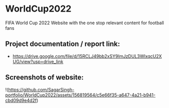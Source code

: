 # WorldCup2022
FIFA World Cup 2022 Website with the one stop relevant content for football fans

## Project documentation / report link:
-  https://drive.google.com/file/d/15RCLJ49bb2xSY9ImJzDUL3WlxqcU2XUG/view?usp=drive_link

## Screenshots of website:
!(https://github.com/SagarSingh-portfolio/WorldCup2022/assets/156819564/c5e66f35-a647-4a21-b941-cbd09d9e4d2f)


